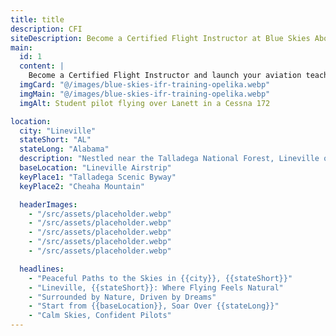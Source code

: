```yaml
---
title: title
description: CFI
siteDescription: Become a Certified Flight Instructor at Blue Skies Above in Lanett, Alabama. Build flight hours, inspire new pilots, and advance your aviation career with expert training. Enroll today!
main:
  id: 1
  content: |
    Become a Certified Flight Instructor and launch your aviation teaching career at Blue Skies Above in Lanett, Alabama - training the next generation of pilots.
  imgCard: "@/images/blue-skies-ifr-training-opelika.webp"
  imgMain: "@/images/blue-skies-ifr-training-opelika.webp"
  imgAlt: Student pilot flying over Lanett in a Cessna 172

location:
  city: "Lineville"
  stateShort: "AL"
  stateLong: "Alabama"
  description: "Nestled near the Talladega National Forest, Lineville offers peaceful skies and a warm, welcoming community."
  baseLocation: "Lineville Airstrip"
  keyPlace1: "Talladega Scenic Byway"
  keyPlace2: "Cheaha Mountain"

  headerImages:
    - "/src/assets/placeholder.webp"
    - "/src/assets/placeholder.webp"
    - "/src/assets/placeholder.webp"
    - "/src/assets/placeholder.webp"
    - "/src/assets/placeholder.webp"

  headlines:
    - "Peaceful Paths to the Skies in {{city}}, {{stateShort}}"
    - "Lineville, {{stateShort}}: Where Flying Feels Natural"
    - "Surrounded by Nature, Driven by Dreams"
    - "Start from {{baseLocation}}, Soar Over {{stateLong}}"
    - "Calm Skies, Confident Pilots"
---
```

